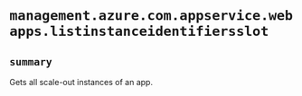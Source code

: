 # `management.azure.com.appservice.webapps.listinstanceidentifiersslot`

## `summary`
Gets all scale-out instances of an app.


